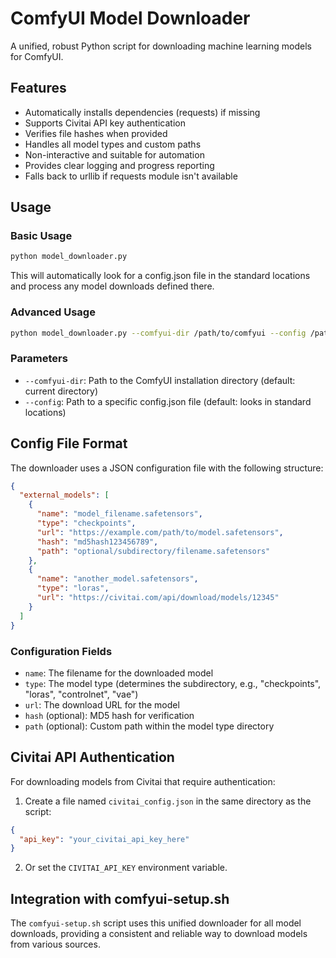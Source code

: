 # ComfyUI Model Downloader

A unified, robust Python script for downloading machine learning models for ComfyUI.

## Features

- Automatically installs dependencies (requests) if missing
- Supports Civitai API key authentication
- Verifies file hashes when provided
- Handles all model types and custom paths
- Non-interactive and suitable for automation
- Provides clear logging and progress reporting
- Falls back to urllib if requests module isn't available

## Usage

### Basic Usage

```bash
python model_downloader.py
```

This will automatically look for a config.json file in the standard locations and process any model downloads defined there.

### Advanced Usage

```bash
python model_downloader.py --comfyui-dir /path/to/comfyui --config /path/to/config.json
```

### Parameters

- `--comfyui-dir`: Path to the ComfyUI installation directory (default: current directory)
- `--config`: Path to a specific config.json file (default: looks in standard locations)

## Config File Format

The downloader uses a JSON configuration file with the following structure:

```json
{
  "external_models": [
    {
      "name": "model_filename.safetensors",
      "type": "checkpoints",
      "url": "https://example.com/path/to/model.safetensors",
      "hash": "md5hash123456789",
      "path": "optional/subdirectory/filename.safetensors"
    },
    {
      "name": "another_model.safetensors",
      "type": "loras",
      "url": "https://civitai.com/api/download/models/12345"
    }
  ]
}
```

### Configuration Fields

- `name`: The filename for the downloaded model
- `type`: The model type (determines the subdirectory, e.g., "checkpoints", "loras", "controlnet", "vae")
- `url`: The download URL for the model
- `hash` (optional): MD5 hash for verification
- `path` (optional): Custom path within the model type directory

## Civitai API Authentication

For downloading models from Civitai that require authentication:

1. Create a file named `civitai_config.json` in the same directory as the script:

```json
{
  "api_key": "your_civitai_api_key_here"
}
```

2. Or set the `CIVITAI_API_KEY` environment variable.

## Integration with comfyui-setup.sh

The `comfyui-setup.sh` script uses this unified downloader for all model downloads, providing a consistent and reliable way to download models from various sources.
